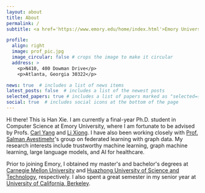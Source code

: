 ```yaml
---
layout: about
title: About
permalink: /
subtitle: <a href='https://www.emory.edu/home/index.html'>Emory University</a>. Atlanta, GA 30322.

profile:
  align: right
  image: prof_pic.jpg
  image_circular: false # crops the image to make it circular
  address: >
    <p>N410, 400 Dowman Drive</p>
    <p>Atlanta, Georgia 30322</p>

news: true  # includes a list of news items
latest_posts: false  # includes a list of the newest posts
selected_papers: true # includes a list of papers marked as "selected={true}"
social: true  # includes social icons at the bottom of the page
---
```


Hi there! This is Han Xie. I am currently a final-year Ph.D. student in Computer Science at Emory University, where I am fortunate to be advised by Profs. [Carl Yang](https://www.cs.emory.edu/~jyang71/) and [Li Xiong](https://www.cs.emory.edu/~lxiong/). I have also been working closely with [Prof. Salman Avestimehr](https://www.avestimehr.com/home)'s group on federated learning with graph data. My research interests include trustworthy machine learning, graph machine learning, large language models, and AI for healthcare.


Prior to joining Emory, I obtained my master's and bachelor's degrees at [Carnegie Mellon University](https://www.cmu.edu/) and [Huazhong University of Science and Technology](https://english.hust.edu.cn/), respectively. I also spent a great semester in my senior year at [University of California, Berkeley](https://www.berkeley.edu/).
